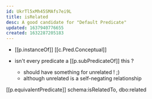 ```yaml
---
id: UkrTl5xMh45SMAfs7ei9L
title: isRelated
desc: A good candidate for "Default Predicate"
updated: 1637940776655
created: 1632287205183
---
```




- [[p.instanceOf]] [[c.Pred.Conceptual]]

- isn't every predicate a [[p.subPredicateOf]] this ? 
  - should have something for unrelated ! ;)
  - although unrelated is a self-negating relationship

[[p.equivalentPredicate]] schema:isRelatedTo, dbo:related 
